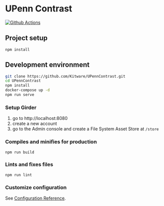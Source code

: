 # UPenn Contrast

[![Github Actions][github-actions-image]][github-actions-url]

## Project setup

```
npm install
```

## Development environment

```sh
git clone https://github.com/Kitware/UPennContrast.git
cd UPennContrast
npm install
docker-compose up -d
npm run serve
```

### Setup Girder

1.  go to http://localhost:8080
1.  create a new account
1.  go to the Admin console and create a File System Asset Store at `/store`

### Compiles and minifies for production

```
npm run build
```

### Lints and fixes files

```
npm run lint
```

### Customize configuration

See [Configuration Reference](https://cli.vuejs.org/config/).

[github-actions-image]: https://github.com/Kitware/UPennContrast/workflows/node/badge.svg
[github-actions-url]: https://github.com/Kitware/UPennContrast/actions
